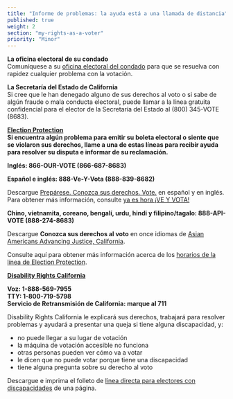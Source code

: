 ```yaml
---
title: "Informe de problemas: la ayuda está a una llamada de distancia"
published: true
weight: 2
section: "my-rights-as-a-voter"
priority: "Minor"
---
```


**La oficina electoral de su condado**  
Comuníquese a su [oficina electoral del condado](#section-election-office-contact) para que se resuelva con rapidez cualquier problema con la votación.  

**La Secretaría del Estado de California**  
Si cree que le han denegado alguno de sus derechos al voto o si sabe de algún fraude o mala conducta electoral, puede llamar a la línea gratuita confidencial para el elector de la Secretaría del Estado al (800) 345-VOTE (8683).  

**[Election Protection](http://www.866ourvote.org/)**  
**Si encuentra algún problema para emitir su boleta electoral o siente que se violaron sus derechos, llame a una de estas líneas para recibir ayuda para resolver su disputa e informar de su reclamación.**  

**Inglés: 866-OUR-VOTE (866-687-8683)**  

**Español e inglés: 888-Ve-Y-Vota (888-839-8682)**  

Descargue [Prepárese. Conozca sus derechos. Vote.](https://drive.google.com/file/d/0B0h2E_kd8S-LOU1Sd3gwajRKVHo1X1g1WjFGdWwxWkJ1cmY0/view?usp=sharing) en español y en inglés. Para obtener más información, consulte [ya es hora ¡VE Y VOTA!](http://veyvota.yaeshora.info/state?id=0005)  

**Chino, vietnamita, coreano, bengalí, urdu, hindi y filipino/tagalo: 888-API-VOTE (888-274-8683)**  

Descargue **Conozca sus derechos al voto** en once idiomas de [Asian Americans Advancing Justice, California](http://www.advancingjustice-alc.org/know-your-voting-rights/).  

Consulte aquí para obtener más información acerca de los [horarios de la línea de Election Protection](http://www.866ourvote.org/pages/2016-live-hotline-hours-and-dates).  

**[Disability Rights California](http://www.disabilityrightsca.org/pubs/PublicationsVoting.htm)**  

**Voz: 1-888-569-7955  
TTY: 1-800-719-5798  
Servicio de Retransmisión de California: marque al 711**  

Disability Rights California le explicará sus derechos, trabajará para resolver problemas y ayudará a presentar una queja si tiene alguna discapacidad, y:  
- no puede llegar a su lugar de votación  
- la máquina de votación accesible no funciona  
- otras personas pueden ver cómo va a votar  
- le dicen que no puede votar porque tiene una discapacidad  
- tiene alguna pregunta sobre su derecho al voto  

Descargue e imprima el folleto de [línea directa para electores con discapacidades](http://www.disabilityrightsca.org/pubs/ElectionDayFlyerNovember82016.pdf) de una página.  
